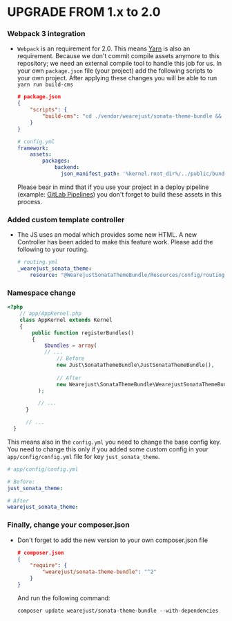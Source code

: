 UPGRADE FROM 1.x to 2.0
=======================

### Webpack 3 integration

 * `Webpack` is an requirement for 2.0. This means [Yarn](https://yarnpkg.com/lang/en/) is also an requirement. Because we don't commit compile assets anymore to this repository; we need an external compile tool to handle this job for us. In your own `package.json` file (your project) add the following scripts to your own project. After applying these changes you will be able to run `yarn run build-cms`
    ```json
    # package.json
    {
        "scripts": {
            "build-cms": "cd ./vendor/wearejust/sonata-theme-bundle && yarn && yarn run build",
        }
    }
    ```

    ```yml
    # config.yml
    framework:
        assets:
            packages:
                backend:
                  json_manifest_path: '%kernel.root_dir%/../public/bundles/wearejustsonatatheme/build/manifest.json' 
    ```
    
    Please bear in mind that if you use your project in a deploy pipeline (example: [GitLab Pipelines](https://docs.gitlab.com/ee/ci/pipelines.html)) you don't forget to build these assets in this process.

### Added custom template controller
 * The JS uses an modal which provides some new HTML. A new Controller has been added to make this feature work. Please add the following to your routing.

    ```yml
    # routing.yml
    _wearejust_sonata_theme:
        resource: "@WearejustSonataThemeBundle/Resources/config/routing.yml"
    ```

### Namespace change

```php
<?php
    // app/AppKernel.php
    class AppKernel extends Kernel
    {
        public function registerBundles()
        {
            $bundles = array(
            // ...
                // Before
                new Just\SonataThemeBundle\JustSonataThemeBundle(),
                
                // After
                new Wearejust\SonataThemeBundle\WearejustSonataThemeBundle(),
          );

          // ...
      }

      // ...
  }
  ```
  
This means also in the `config.yml` you need to change the base config key. You need to change this only if you added some custom config in your `app/config/config.yml` file for key `just_sonata_theme`.
```yml
# app/config/config.yml

# Before:
just_sonata_theme:

# After
wearejust_sonata_theme:
```


### Finally, change your composer.json
 * Don't forget to add the new version to your own composer.json file

    ```json
    # composer.json
    {
        "require": {
            "wearejust/sonata-theme-bundle": "^2"
        }
    }
    ```
    
    And run the following command:
    
    ```composer update wearejust/sonata-theme-bundle --with-dependencies```
